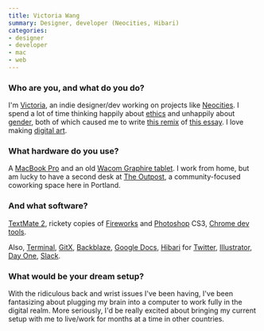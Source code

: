 ```yaml
---
title: Victoria Wang
summary: Designer, developer (Neocities, Hibari)
categories:
- designer
- developer
- mac
- web
---
```


### Who are you, and what do you do?

I'm [Victoria](http://twitter.com/violasong "Victoria's Twitter account."), an indie designer/dev working on projects like [Neocities][]. I spend a lot of time thinking happily about [ethics](http://victoria.neocities.org/ "Victoria's ethics weblog.") and unhappily about [gender](http://violasong.com/thoughtexperiment/ "Victoria's thought experiment essay."), both of which caused me to write [this remix](http://violasong.com/tableflip/ "Victoria's essay on gender.") of [this essay](http://tableflip.club/ "A website about table flipping."). I love making [digital art](https://www.flickr.com/photos/victoriawang/albums/72157665765423065 "Victoria's digital art on Flickr.").

### What hardware do you use?

A [MacBook Pro][macbook-pro] and an old [Wacom Graphire tablet][graphire]. I work from home, but am lucky to have a second desk at [The Outpost](http://outpostpdx.com/ "A shared workspace in Portland, Oregon."), a community-focused coworking space here in Portland.

### And what software?

[TextMate 2][textmate], rickety copies of [Fireworks][] and [Photoshop][] CS3, [Chrome dev tools][chrome-devtools].

Also, [Terminal][], [GitX][], [Backblaze][], [Google Docs][google-docs], [Hibari][] for [Twitter][], [Illustrator][], [Day One][day-one], [Slack][].

### What would be your dream setup?

With the ridiculous back and wrist issues I've been having, I've been fantasizing about plugging my brain into a computer to work fully in the digital realm. More seriously, I'd be really excited about bringing my current setup with me to live/work for months at a time in other countries.

[graphire]: https://www.amazon.com/s/?field-keywords=wacom+graphire "An older pen tablet."
[macbook-pro]: https://www.apple.com/macbook-pro/ "A laptop."
[backblaze]: https://www.backblaze.com/cloud-backup.html "Online backup."
[chrome-devtools]: https://developer.chrome.com/devtools "Web developer tools built into Chrome."
[day-one]: https://itunes.apple.com/us/app/day-one/id422304217 "Personal journal software."
[fireworks]: https://creative.adobe.com/products/fireworks "A graphics and work tool for the Mac."
[gitx]: http://gitx.frim.nl/ "A git GUI for Mac OS X."
[google-docs]: https://en.wikipedia.org/wiki/Google_Docs "A web-based office suite."
[hibari]: http://hibariapp.com/ "A Mac Twitter client."
[illustrator]: https://www.adobe.com/products/illustrator.html "A vector graphics editor."
[neocities]: https://neocities.org "A free website building service."
[photoshop]: https://www.adobe.com/products/photoshop.html "A bitmap image editor."
[slack]: https://slack.com/ "A collaboration service."
[terminal]: https://en.wikipedia.org/wiki/Terminal_(OS_X) "A console application included with Mac OS X."
[textmate]: http://macromates.com/ "A text editor for the Mac."
[twitter]: https://twitter.com/ "An online micro-blogging platform."
